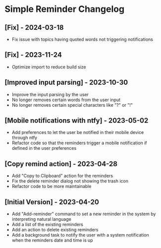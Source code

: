 # Simple Reminder Changelog

## [Fix] - 2024-03-18

- Fix issue with topics having quoted words not triggering notifications

## [Fix] - 2023-11-24

- Optimize import to reduce build size

## [Improved input parsing] - 2023-10-30

- Improve the input parsing by the user
- No longer removes certain words from the user input
- No longer removes certain special characters like "?" or "!"

## [Mobile notifications with ntfy] - 2023-05-02

- Add preferences to let the user be notified in their mobile device through ntfy
- Refactor code so that the reminders trigger a mobile notification if defined in the user preferences

## [Copy remind action] - 2023-04-28

- Add "Copy to Clipboard" action for the reminders
- Fix the delete reminder dialog not showing the trash icon
- Refactor code to be more maintainable

## [Initial Version] - 2023-04-20

- Add "Add-reminder" command to set a new reminder in the system by interpreting natural language
- Add a list of the existing reminders
- Add an action to delete existing reminders
- Add a background task to notify the user with a system notification when the reminders date and time is up
